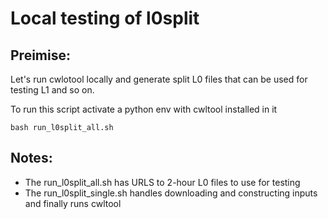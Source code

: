 # Local testing of l0split

## Preimise:

Let's run cwlotool locally and generate split L0 files that can be used for
testing L1 and so on.

To run this script activate a python env with cwltool installed in it

```
bash run_l0split_all.sh
```


## Notes:

- The run_l0split_all.sh has URLS to 2-hour L0 files to use for testing
- The run_l0split_single.sh handles downloading and constructing inputs and
  finally runs cwltool
